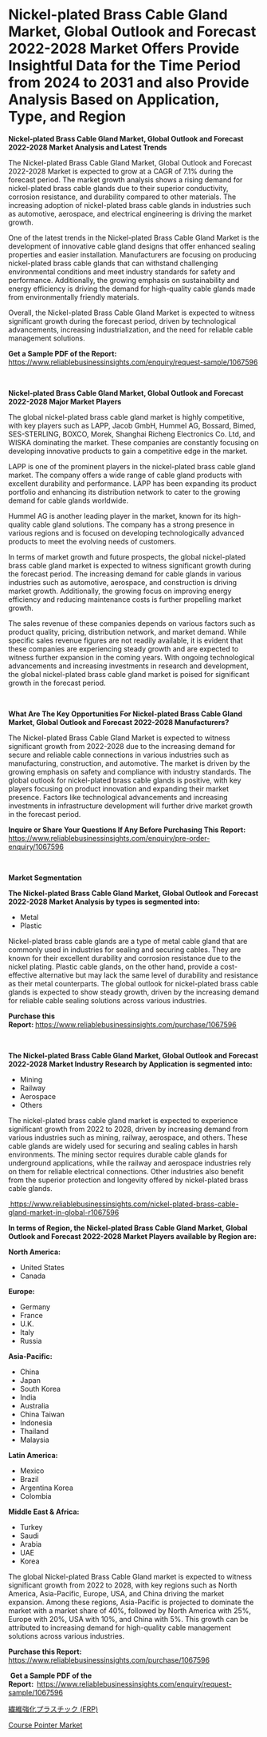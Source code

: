<p><h1>Nickel-plated Brass Cable Gland Market, Global Outlook and Forecast 2022-2028 Market Offers Provide Insightful Data for the Time Period from 2024 to 2031 and also Provide Analysis Based on Application, Type, and Region</h1></p><p><strong>Nickel-plated Brass Cable Gland Market, Global Outlook and Forecast 2022-2028 Market Analysis and Latest Trends</strong></p>
<p><p>The Nickel-plated Brass Cable Gland Market, Global Outlook and Forecast 2022-2028 Market is expected to grow at a CAGR of 7.1% during the forecast period. The market growth analysis shows a rising demand for nickel-plated brass cable glands due to their superior conductivity, corrosion resistance, and durability compared to other materials. The increasing adoption of nickel-plated brass cable glands in industries such as automotive, aerospace, and electrical engineering is driving the market growth.</p><p>One of the latest trends in the Nickel-plated Brass Cable Gland Market is the development of innovative cable gland designs that offer enhanced sealing properties and easier installation. Manufacturers are focusing on producing nickel-plated brass cable glands that can withstand challenging environmental conditions and meet industry standards for safety and performance. Additionally, the growing emphasis on sustainability and energy efficiency is driving the demand for high-quality cable glands made from environmentally friendly materials.</p><p>Overall, the Nickel-plated Brass Cable Gland Market is expected to witness significant growth during the forecast period, driven by technological advancements, increasing industrialization, and the need for reliable cable management solutions.</p></p>
<p><strong>Get a Sample PDF of the Report:&nbsp;</strong> <a href="https://www.reliablebusinessinsights.com/enquiry/request-sample/1067596">https://www.reliablebusinessinsights.com/enquiry/request-sample/1067596</a></p>
<p>&nbsp;</p>
<p><strong>Nickel-plated Brass Cable Gland Market, Global Outlook and Forecast 2022-2028 Major Market Players</strong></p>
<p><p>The global nickel-plated brass cable gland market is highly competitive, with key players such as LAPP, Jacob GmbH, Hummel AG, Bossard, Bimed, SES-STERLING, BOXCO, Morek, Shanghai Richeng Electronics Co. Ltd, and WISKA dominating the market. These companies are constantly focusing on developing innovative products to gain a competitive edge in the market.</p><p>LAPP is one of the prominent players in the nickel-plated brass cable gland market. The company offers a wide range of cable gland products with excellent durability and performance. LAPP has been expanding its product portfolio and enhancing its distribution network to cater to the growing demand for cable glands worldwide.</p><p>Hummel AG is another leading player in the market, known for its high-quality cable gland solutions. The company has a strong presence in various regions and is focused on developing technologically advanced products to meet the evolving needs of customers.</p><p>In terms of market growth and future prospects, the global nickel-plated brass cable gland market is expected to witness significant growth during the forecast period. The increasing demand for cable glands in various industries such as automotive, aerospace, and construction is driving market growth. Additionally, the growing focus on improving energy efficiency and reducing maintenance costs is further propelling market growth.</p><p>The sales revenue of these companies depends on various factors such as product quality, pricing, distribution network, and market demand. While specific sales revenue figures are not readily available, it is evident that these companies are experiencing steady growth and are expected to witness further expansion in the coming years. With ongoing technological advancements and increasing investments in research and development, the global nickel-plated brass cable gland market is poised for significant growth in the forecast period.</p></p>
<p>&nbsp;</p>
<p><strong>What Are The Key Opportunities For Nickel-plated Brass Cable Gland Market, Global Outlook and Forecast 2022-2028 Manufacturers?</strong></p>
<p><p>The Nickel-plated Brass Cable Gland Market is expected to witness significant growth from 2022-2028 due to the increasing demand for secure and reliable cable connections in various industries such as manufacturing, construction, and automotive. The market is driven by the growing emphasis on safety and compliance with industry standards. The global outlook for nickel-plated brass cable glands is positive, with key players focusing on product innovation and expanding their market presence. Factors like technological advancements and increasing investments in infrastructure development will further drive market growth in the forecast period.</p></p>
<p><strong>Inquire or Share Your Questions If Any Before Purchasing This Report:</strong> <a href="https://www.reliablebusinessinsights.com/enquiry/pre-order-enquiry/1067596">https://www.reliablebusinessinsights.com/enquiry/pre-order-enquiry/1067596</a></p>
<p>&nbsp;</p>
<p><strong>Market Segmentation</strong></p>
<p><strong>The Nickel-plated Brass Cable Gland Market, Global Outlook and Forecast 2022-2028 Market Analysis by types is segmented into:</strong></p>
<p><ul><li>Metal</li><li>Plastic</li></ul></p>
<p><p>Nickel-plated brass cable glands are a type of metal cable gland that are commonly used in industries for sealing and securing cables. They are known for their excellent durability and corrosion resistance due to the nickel plating. Plastic cable glands, on the other hand, provide a cost-effective alternative but may lack the same level of durability and resistance as their metal counterparts. The global outlook for nickel-plated brass cable glands is expected to show steady growth, driven by the increasing demand for reliable cable sealing solutions across various industries.</p></p>
<p><strong>Purchase this Report:&nbsp;</strong><a href="https://www.reliablebusinessinsights.com/purchase/1067596">https://www.reliablebusinessinsights.com/purchase/1067596</a></p>
<p>&nbsp;</p>
<p><strong>The Nickel-plated Brass Cable Gland Market, Global Outlook and Forecast 2022-2028 Market Industry Research by Application is segmented into:</strong></p>
<p><ul><li>Mining</li><li>Railway</li><li>Aerospace</li><li>Others</li></ul></p>
<p><p>The nickel-plated brass cable gland market is expected to experience significant growth from 2022 to 2028, driven by increasing demand from various industries such as mining, railway, aerospace, and others. These cable glands are widely used for securing and sealing cables in harsh environments. The mining sector requires durable cable glands for underground applications, while the railway and aerospace industries rely on them for reliable electrical connections. Other industries also benefit from the superior protection and longevity offered by nickel-plated brass cable glands.</p></p>
<p><a href="https://www.reliablebusinessinsights.com/nickel-plated-brass-cable-gland-market-in-global-r1067596">&nbsp;https://www.reliablebusinessinsights.com/nickel-plated-brass-cable-gland-market-in-global-r1067596</a></p>
<p><strong>In terms of Region, the Nickel-plated Brass Cable Gland Market, Global Outlook and Forecast 2022-2028 Market Players available by Region are:</strong></p>
<p>
    <p> <strong> North America: </strong>
        <ul>
            <li>United States</li>
            <li>Canada</li>
        </ul>
        </p> 
    <p> <strong> Europe: </strong>
        <ul>
            <li>Germany</li>
            <li>France</li>
            <li>U.K.</li>
            <li>Italy</li>
            <li>Russia</li>
        </ul>
        </p> 
    <p> <strong> Asia-Pacific: </strong>
        <ul>
            <li>China</li>
            <li>Japan</li>
            <li>South Korea</li>
            <li>India</li>
            <li>Australia</li>
            <li>China Taiwan</li>
            <li>Indonesia</li>
            <li>Thailand</li>
            <li>Malaysia</li>
        </ul>
        </p> 
    <p> <strong> Latin America: </strong>
        <ul>
            <li>Mexico</li>
            <li>Brazil</li>
            <li>Argentina Korea</li>
            <li>Colombia</li>
        </ul>
        </p> 
    <p> <strong> Middle East & Africa: </strong>
        <ul>
            <li>Turkey</li>
            <li>Saudi</li>
            <li>Arabia</li>
            <li>UAE</li>
            <li>Korea</li>
        </ul>
    </p>
    </p>
<p><p>The global Nickel-plated Brass Cable Gland market is expected to witness significant growth from 2022 to 2028, with key regions such as North America, Asia-Pacific, Europe, USA, and China driving the market expansion. Among these regions, Asia-Pacific is projected to dominate the market with a market share of 40%, followed by North America with 25%, Europe with 20%, USA with 10%, and China with 5%. This growth can be attributed to increasing demand for high-quality cable management solutions across various industries.</p></p>
<p><strong>Purchase this Report: </strong><a href="https://www.reliablebusinessinsights.com/purchase/1067596">https://www.reliablebusinessinsights.com/purchase/1067596</a></p>
<p>&nbsp;<strong>Get a Sample PDF of the Report:&nbsp;&nbsp;</strong><a href="https://www.reliablebusinessinsights.com/enquiry/request-sample/1067596">https://www.reliablebusinessinsights.com/enquiry/request-sample/1067596</a></p>
<p><strong></strong></p>
<p><p><a href="https://github.com/LeoraEber/Market-Research-Report-List-1/blob/main/543695286924.md">繊維強化プラスチック (FRP)</a></p><p><a href="https://view.publitas.com/reportprime-1/course-pointer-market-trends-and-market-analysis-forecasted-for-period-2024-2031/">Course Pointer Market</a></p></p>